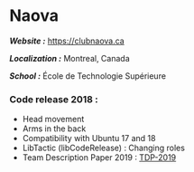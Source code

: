 # Naova

_**Website :**_ https://clubnaova.ca

_**Localization :**_ Montreal, Canada

_**School :**_ École de Technologie Supérieure

### Code release 2018 :
- Head movement
- Arms in the back
- Compatibility with Ubuntu 17 and 18
- LibTactic (libCodeRelease) : Changing roles
- Team Description Paper 2019 : [TDP-2019](https://clubnaova.ca/static/media/TDP-2019.811d421c.pdf)
